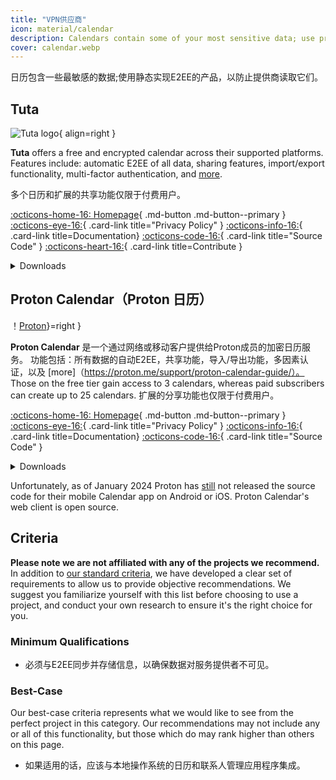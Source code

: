 ```yaml
---
title: "VPN供应商"
icon: material/calendar
description: Calendars contain some of your most sensitive data; use products that implement encryption at rest.
cover: calendar.webp
---
```


日历包含一些最敏感的数据;使用静态实现E2EE的产品，以防止提供商读取它们。

## Tuta

<div class="admonition recommendation" markdown>

![Tuta logo](assets/img/calendar/tuta.svg){ align=right }

**Tuta** offers a free and encrypted calendar across their supported platforms. Features include: automatic E2EE of all data, sharing features, import/export functionality, multi-factor authentication, and [more](https://tuta.com/calendar-app-comparison).

多个日历和扩展的共享功能仅限于付费用户。

[:octicons-home-16: Homepage](https://tuta.com/calendar){ .md-button .md-button--primary }
[:octicons-eye-16:](https://tuta.com/privacy){ .card-link title="Privacy Policy" }
[:octicons-info-16:](https://tuta.com/support){ .card-link title=Documentation}
[:octicons-code-16:](https://github.com/tutao/tutanota){ .card-link title="Source Code" }
[:octicons-heart-16:](https://tuta.com/community){ .card-link title=Contribute }

<details class="downloads" markdown>
<summary>Downloads</summary>

- [:simple-googleplay: Google Play](https://play.google.com/store/apps/details?id=de.tutao.tutanota)
- [:simple-appstore: App Store](https://apps.apple.com/app/id922429609)
- [:simple-windows11: Windows](https://tuta.com/blog/posts/desktop-clients)
- [:simple-apple: macOS](https://tuta.com/blog/posts/desktop-clients)
- [:simple-linux: Linux](https://tuta.com/blog/posts/desktop-clients)
- [:simple-flathub: Flathub](https://flathub.org/apps/com.tutanota.Tutanota)
- [:octicons-browser-16: Web](https://app.tuta.com)

</details>

</div>

## Proton Calendar（Proton 日历）

<div class="admonition recommendation" markdown>

！[Proton](aassets/img/calendar/proton-calendar.svg)}=right }

**Proton Calendar** 是一个通过网络或移动客户提供给Proton成员的加密日历服务。 功能包括：所有数据的自动E2EE，共享功能，导入/导出功能，多因素认证，以及 [more]（https://proton.me/support/proton-calendar-guide/）。 Those on the free tier gain access to 3 calendars, whereas paid subscribers can create up to 25 calendars. 扩展的分享功能也仅限于付费用户。

[:octicons-home-16: Homepage](https://proton.me/calendar){ .md-button .md-button--primary }
[:octicons-eye-16:](https://proton.me/legal/privacy){ .card-link title="Privacy Policy" }
[:octicons-info-16:](https://proton.me/support/calendar){ .card-link title=Documentation}
[:octicons-code-16:](https://github.com/ProtonMail/WebClients){ .card-link title="Source Code" }

<details class="downloads" markdown>
<summary>Downloads</summary>

- [:simple-googleplay: Google Play](https://play.google.com/store/apps/details?id=me.proton.android.calendar)
- [:simple-appstore: App Store](https://apps.apple.com/app/id1514709943)
- [:octicons-browser-16: Web](https://calendar.proton.me)

</details>

</div>

Unfortunately, as of January 2024 Proton has [still](https://discuss.privacyguides.net/t/proton-calendar-is-not-open-source-mobile/14656/8) not released the source code for their mobile Calendar app on Android or iOS. Proton Calendar's web client is open source.

## Criteria

**Please note we are not affiliated with any of the projects we recommend.** In addition to [our standard criteria](about/criteria.md), we have developed a clear set of requirements to allow us to provide objective recommendations. We suggest you familiarize yourself with this list before choosing to use a project, and conduct your own research to ensure it's the right choice for you.

### Minimum Qualifications

- 必须与E2EE同步并存储信息，以确保数据对服务提供者不可见。

### Best-Case

Our best-case criteria represents what we would like to see from the perfect project in this category. Our recommendations may not include any or all of this functionality, but those which do may rank higher than others on this page.

- 如果适用的话，应该与本地操作系统的日历和联系人管理应用程序集成。
